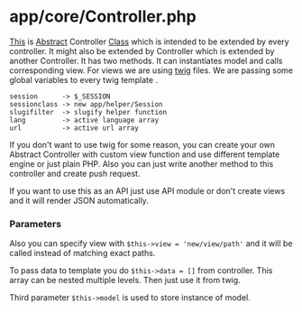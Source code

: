 # app/core/Controller.php

[This](https://github.com/Matoo125/M4CMS/blob/master/app/core/Controller.php) is [Abstract](http://php.net/manual/en/language.oop5.abstract.php) Controller [Class](http://php.net/manual/en/language.oop5.php) which is intended to be extended by every controller. It might also be extended by Controller which is extended by another Controller. It has two methods. It can instantiates model and calls corresponding view. For views we are using [twig](https://twig.sensiolabs.org/) files. We are passing some global variables to every twig template .

```
session      -> $_SESSION
sessionclass -> new app/helper/Session
slugifilter  -> slugify helper function
lang         -> active language array
url          -> active url array
```

If you don't want to use twig for some reason, you can create your own Abstract Controller with custom view function and use different template engine or just plain PHP. Also you can just write another method to this controller and create push request.

If you want to use this as an API just use API module or don't create views and it will render JSON automatically. 

### Parameters

Also you can specify view with `$this->view = 'new/view/path'` and it will be called instead of matching exact paths.

To pass data to template you do `$this->data = []` from controller. This array can be nested multiple levels. Then just use it from twig.

Third parameter `$this->model` is used to store instance of model. 